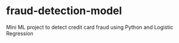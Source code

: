 # fraud-detection-model
Mini ML project to detect credit card fraud using Python and Logistic Regression
